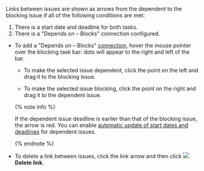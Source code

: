 Links between issues are shown as arrows from the dependent to the blocking issue if all of the following conditions are met:

   1. There is a start date and deadline for both tasks.
   1. There is a "Depends on – Blocks" connection configured.

* To add a "Depends on – Blocks" [connection](../../tracker/user/links.md), hover the mouse pointer over the blocking task bar: dots will appear to the right and left of the bar.

   * To make the selected issue dependent, click the point on the left and drag it to the blocking issue.

   * To make the selected issue blocking, click the point on the right and drag it to the dependent issue.

   {% note info %}

   If the dependent issue deadline is earlier than that of the blocking issue, the arrow is red. You can enable [automatic update of start dates and deadlines](#timing) for dependent issues.

   {% endnote %}

* To delete a link between issues, click the link arrow and then click ![](../../_assets/tracker/svg/del-link.svg) **Delete link**.
